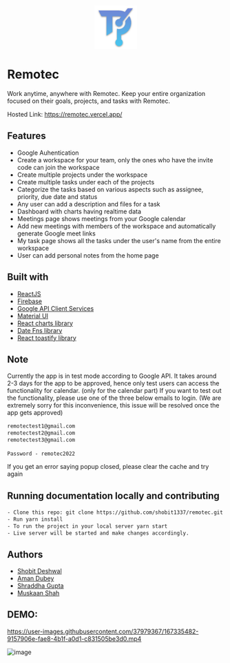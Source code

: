 <div align="center">
  <img src="/public/pwa-256x256.png" height="100" width="100" alt="logo"/>
</div>

# Remotec
Work anytime, anywhere with Remotec. Keep your entire organization focused on their goals, projects, and tasks with Remotec.

Hosted Link: https://remotec.vercel.app/

## Features

- Google Auhentication
- Create a workspace for your team, only the ones who have the invite code can join the workspace
- Create multiple projects under the workspace
- Create multiple tasks under each of the projects
- Categorize the tasks based on various aspects such as assignee, priority, due date and status
- Any user can add a description and files for a task
- Dashboard with charts having realtime data
- Meetings page shows meetings from your Google calendar
- Add new meetings with members of the workspace and automatically generate Google meet links
- My task page shows all the tasks under the user's name from the entire workspace
- User can add personal notes from the home page

## Built with

- [ReactJS](https://reactjs.org/)
- [Firebase](https://firebase.google.com/)
- [Google API Client Services](https://developers.google.com/calendar)
- [Material UI](https://mui.com/)
- [React charts library](https://www.npmjs.com/package/react-chartjs-2)
- [Date Fns library](https://www.npmjs.com/package/date-fns)
- [React toastify library](https://www.npmjs.com/package/react-toastify)

## Note
Currently the app is in test mode according to Google API. It takes around 2-3 days for the app to be approved, hence only test users can access the functionality for calendar. (only for the calendar part) If you want to test out the functionality, please use one of the three below emails to login. (We are extremely sorry for this inconvenience, this issue will be resolved once the app gets approved)
```
remotectest1@gmail.com
remotectest2@gmail.com
remotectest3@gmail.com

Password - remotec2022
```
If you get an error saying popup closed, please clear the cache and try again


## Running documentation locally and contributing
```
- Clone this repo: git clone https://github.com/shobit1337/remotec.git
- Run yarn install
- To run the project in your local server yarn start
- Live server will be started and make changes accordingly.
```

## Authors
- [Shobit Deshwal](https://github.com/shobit1337)
- [Aman Dubey](https://github.com/aman-can)
- [Shraddha Gupta](https://github.com/shraddha-1402)
- [Muskaan Shah](https://github.com/muskaanshah)

## DEMO:



https://user-images.githubusercontent.com/37979367/167335482-9157906e-fae8-4b1f-a0d1-c831505be3d0.mp4

![image](https://user-images.githubusercontent.com/37979367/167335531-94eb8619-2cb9-4fc2-a591-168143fd233c.png)

